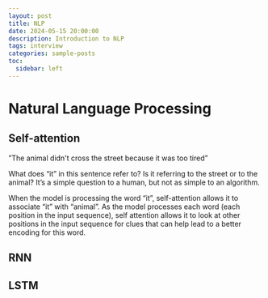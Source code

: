 ```yaml
---
layout: post
title: NLP
date: 2024-05-15 20:00:00
description: Introduction to NLP
tags: interview
categories: sample-posts
toc:
  sidebar: left
---
```


# Natural Language Processing

## Self-attention
”The animal didn't cross the street because it was too tired”

What does “it” in this sentence refer to? Is it referring to the street or to the animal? It’s a simple question to a human, but not as simple to an algorithm.

When the model is processing the word “it”, self-attention allows it to associate “it” with “animal”. As the model processes each word (each position in the input sequence), self attention allows it to look at other positions in the input sequence for clues that can help lead to a better encoding for this word.

## RNN

## LSTM

